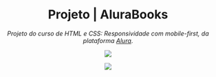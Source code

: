 <h1 align="center">
 Projeto | AluraBooks
</h1>

<p align="center">
<i>Projeto do curso de HTML e CSS: Responsividade com mobile-first, da plataforma <a href="https://cursos.alura.com.br/course/html-css-responsividade-mobile-first">Alura</a></i>.
</p>

<p align="center">
  <a href="https://skillicons.dev">
    <img src="https://skillicons.dev/icons?i=css,html,figma,vscode,git,github" />
  </a>
</p>

<p align="center">
<img loading="lazy" src="https://img.shields.io/badge/STATUS-EM_DESENVOLVIMENTO-cyan?style=for-the-badge
">
</p>
